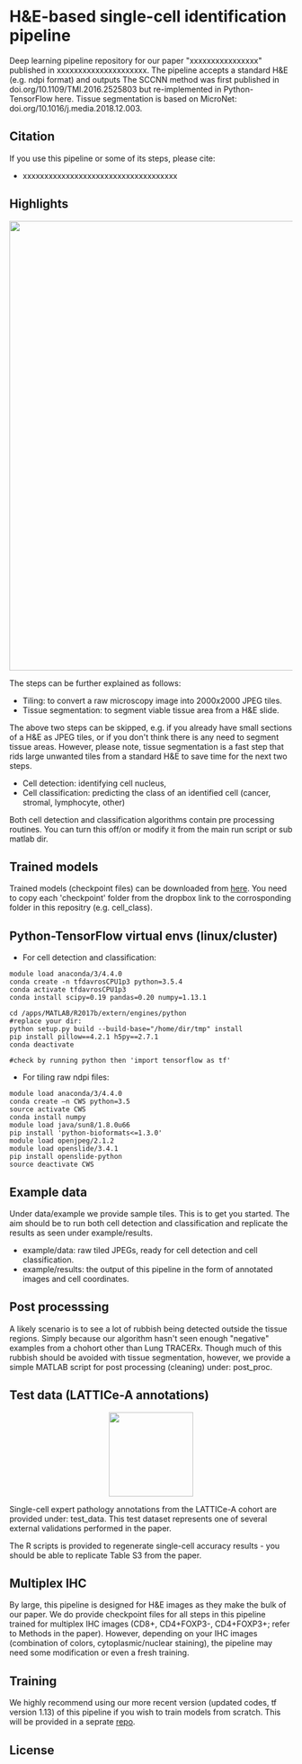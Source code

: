 # H&E-based single-cell identification pipeline
Deep learning pipeline repository for our paper "xxxxxxxxxxxxxxxx" published in xxxxxxxxxxxxxxxxxxxxx. The pipeline accepts a standard H&E (e.g. ndpi format) and outputs  The SCCNN method was first published in doi.org/10.1109/TMI.2016.2525803 but re-implemented in Python-TensorFlow here. Tissue segmentation is based on MicroNet: doi.org/10.1016/j.media.2018.12.003. 

## Citation
If you use this pipeline or some of its steps, please cite: 
* xxxxxxxxxxxxxxxxxxxxxxxxxxxxxxxxxxxx

## Highlights 
<p align="center">
  <img width="800" src="https://github.com/qalid7/compath/blob/master/common/images/pipeline.png">
</p>

The steps can be further explained as follows: 

* Tiling: to convert a raw microscopy image into 2000x2000 JPEG tiles.  
* Tissue segmentation: to segment viable tissue area from a H&E slide. 

The above two steps can be skipped, e.g. if you already have small sections of a H&E as JPEG tiles, or if you don't think there is any need to segment tissue areas. However, please note, tissue segmentation is a fast step that rids large unwanted tiles from a standard H&E to save time for the next two steps. 

* Cell detection: identifying cell nucleus, 
* Cell classification: predicting the class of an identified cell (cancer, stromal, lymphocyte, other)

Both cell detection and classification algorithms contain pre processing routines. You can turn this off/on or modify it from the main run script or sub matlab dir.  

## Trained models

Trained models (checkpoint files) can be downloaded from [here](https://www.dropbox.com/sh/98qaunytnm7u2zo/AABO08G1gvT9jz7KDhiB5BO9a?dl=0). You need to copy each 'checkpoint' folder from the dropbox link to the corrosponding folder in this repositry (e.g. cell_class). 


## Python-TensorFlow virtual envs (linux/cluster) 

* For cell detection and classification: 

```
module load anaconda/3/4.4.0
conda create -n tfdavrosCPU1p3 python=3.5.4
conda activate tfdavrosCPU1p3
conda install scipy=0.19 pandas=0.20 numpy=1.13.1

cd /apps/MATLAB/R2017b/extern/engines/python
#replace your dir:
python setup.py build --build-base="/home/dir/tmp" install
pip install pillow==4.2.1 h5py==2.7.1
conda deactivate

#check by running python then 'import tensorflow as tf'
```
* For tiling raw ndpi files: 

```
module load anaconda/3/4.4.0
conda create –n CWS python=3.5
source activate CWS
conda install numpy
module load java/sun8/1.8.0u66
pip install 'python-bioformats<=1.3.0'
module load openjpeg/2.1.2
module load openslide/3.4.1
pip install openslide-python
source deactivate CWS
```
## Example data

Under data/example we provide sample tiles. This is to get you started. The aim should be to run both cell detection and classification and replicate the results as seen under example/results. 

* example/data: raw tiled JPEGs, ready for cell detection and cell classification.
* example/results: the output of this pipeline in the form of annotated images and cell coordinates. 

## Post processsing

A likely scenario is to see a lot of rubbish being detected outside the tissue regions. Simply because our algorithm hasn't seen enough "negative" examples from a chohort other than Lung TRACERx. Though much of this rubbish should be avoided with tissue segmentation, however, we provide a simple MATLAB script for post processing (cleaning) under: post_proc. 


## Test data (LATTICe-A annotations) 
<p align="center">
  <img height="150" src="https://github.com/qalid7/compath/blob/master/common/images/ann_data.png">
</p>

Single-cell expert pathology annotations from the LATTICe-A cohort are provided under: test_data. This test dataset represents one of several external validations performed in the paper. 

The R scripts is provided to regenerate single-cell accuracy results - you should be able to replicate Table S3 from the paper.   

## Multiplex IHC

By large, this pipeline is designed for H&E images as they make the bulk of our paper. We do provide checkpoint files for all steps in this pipeline trained for multiplex IHC images (CD8+, CD4+FOXP3-, CD4+FOXP3+; refer to Methods in the paper). However, depending on your IHC images (combination of colors, cytoplasmic/nuclear staining), the pipeline may need some modification or even a fresh training.  

## Training 

We highly recommend using our more recent version (updated codes, tf version 1.13) of this pipeline if you wish to train models from scratch. This will be provided in a seprate [repo](xxxxxxxxxxxxxxx). 

## License 
